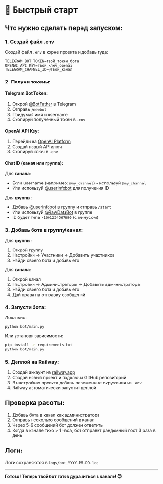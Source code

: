 # 🚀 Быстрый старт

## Что нужно сделать перед запуском:

### 1. Создай файл .env
Создай файл `.env` в корне проекта и добавь туда:

```env
TELEGRAM_BOT_TOKEN=твой_токен_бота
OPENAI_API_KEY=твой_ключ_openai
TELEGRAM_CHANNEL_ID=@твой_канал
```

### 2. Получи токены:

#### Telegram Bot Token:
1. Открой [@BotFather](https://t.me/BotFather) в Telegram
2. Отправь `/newbot`
3. Придумай имя и username
4. Скопируй полученный токен в `.env`

#### OpenAI API Key:
1. Перейди на [OpenAI Platform](https://platform.openai.com/api-keys)
2. Создай новый API ключ
3. Скопируй ключ в `.env`

#### Chat ID (канал или группа):
Для **канала**:
- Если username (например: `@my_channel`) - используй `@my_channel`
- Или используй [@userinfobot](https://t.me/userinfobot) для получения ID

Для **группы**:
- Добавь [@userinfobot](https://t.me/userinfobot) в группу и отправь `/start`
- Или используй [@RawDataBot](https://t.me/RawDataBot) в группе
- ID будет типа `-1001234567890` (с минусом)

### 3. Добавь бота в группу/канал:
Для **группы**:
1. Открой группу
2. Настройки → Участники → Добавить участников
3. Найди своего бота и добавь его

Для **канала**:
1. Открой канал
2. Настройки → Администраторы → Добавить администратора
3. Найди своего бота и добавь его
4. Дай права на отправку сообщений

### 4. Запусти бота:

Локально:
```bash
python bot/main.py
```

Или установи зависимости:
```bash
pip install -r requirements.txt
python bot/main.py
```

### 5. Деплой на Railway:

1. Создай аккаунт на [railway.app](https://railway.app)
2. Создай новый проект и подключи GitHub репозиторий
3. В настройках проекта добавь переменные окружения из `.env`
4. Railway автоматически запустит деплой

## Проверка работы:

1. Добавь бота в канал как администратора
2. Отправь несколько сообщений в канал
3. Через 5-9 сообщений бот должен ответить
4. Когда в канале тихо > 1 часа, бот отправит рандомный пост 3 раза в день

## Логи:

Логи сохраняются в `logs/bot_YYYY-MM-DD.log`

---

**Готово! Теперь твой бот готов дурачиться в канале! 😈**

